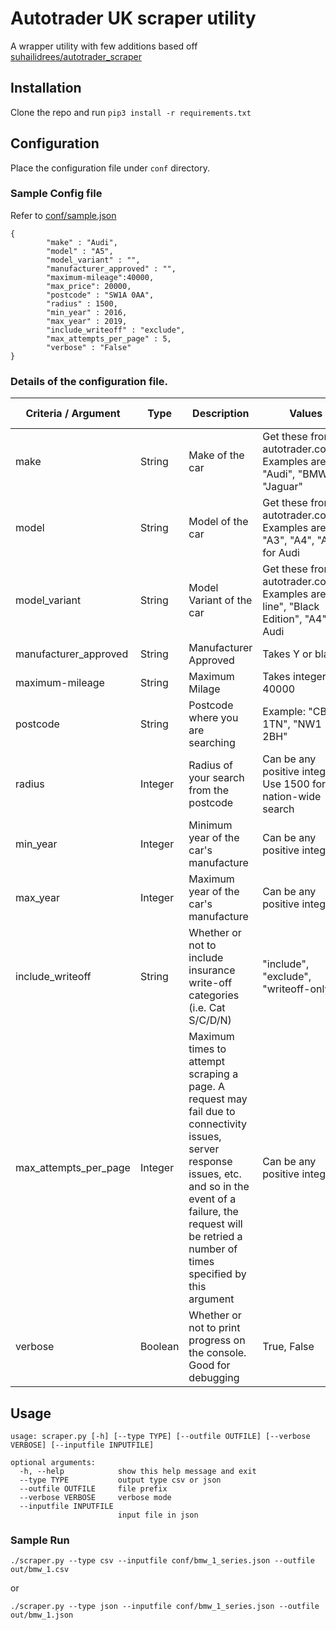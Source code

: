 # Autotrader UK scraper utility
A wrapper utility with few additions based off [suhailidrees/autotrader_scraper](https://github.com/suhailidrees/autotrader_scraper)


## Installation
   
Clone the repo and run `pip3 install -r requirements.txt` 

## Configuration 
Place the configuration file under `conf` directory.

### Sample Config file
Refer to [conf/sample.json](conf/sample.json)

```
{
        "make" : "Audi",
        "model" : "A5",
        "model_variant" : "",
        "manufacturer_approved" : "",
        "maximum-mileage":40000,
        "max_price": 20000,
        "postcode" : "SW1A 0AA",
        "radius" : 1500,
        "min_year" : 2016,
        "max_year" : 2019,
        "include_writeoff" : "exclude",
        "max_attempts_per_page" : 5,
        "verbose" : "False"
}
```

### Details of the configuration file.

| Criteria / Argument | Type | Description | Values | Default Value |
|-|-|-|-|-|
| make | String | Make of the car | Get these from autotrader.co.uk\*. Examples are "Audi", "BMW", "Jaguar" |"Audi"|
| model | String | Model of the car | Get these from autotrader.co.uk\*. Examples are "A3", "A4", "A4" for Audi |"A5"|
| model_variant | String | Model Variant of the car | Get these from autotrader.co.uk\*. Examples are "S line", "Black Edition", "A4" for Audi |""|
| manufacturer_approved | String | Manufacturer Approved | Takes Y or blank |""|
| maximum-mileage | String | Maximum Milage | Takes integer, eg. 40000 |""|
| postcode | String | Postcode where you are searching | Example: "CB2 1TN", "NW1 2BH" | "SW1A 0AA" |
| radius | Integer | Radius of your search from the postcode | Can be any positive integer. Use 1500 for nation-wide search | 1500 (i.e. nation-wide) |
| min_year | Integer | Minimum year of the car's manufacture | Can be any positive integer | 1995 |
| max_year | Integer | Maximum year of the car's manufacture | Can be any positive integer | 1995 |
| include_writeoff | String | Whether or not to include insurance write-off categories (i.e. Cat S/C/D/N) | "include", "exclude", "writeoff-only" | "include" |
| max_attempts_per_page | Integer | Maximum times to attempt scraping a page. A request may fail due to connectivity issues, server response issues, etc. and so in the event of a failure, the request will be retried a number of times specified by this argument | Can be any positive integer | 5 |
| verbose | Boolean | Whether or not to print progress on the console. Good for debugging | True, False | False |

## Usage 

```
usage: scraper.py [-h] [--type TYPE] [--outfile OUTFILE] [--verbose VERBOSE] [--inputfile INPUTFILE]

optional arguments:
  -h, --help            show this help message and exit
  --type TYPE           output type csv or json
  --outfile OUTFILE     file prefix
  --verbose VERBOSE     verbose mode
  --inputfile INPUTFILE
                        input file in json
```

### Sample Run
```
./scraper.py --type csv --inputfile conf/bmw_1_series.json --outfile out/bmw_1.csv
```

or 
```
./scraper.py --type json --inputfile conf/bmw_1_series.json --outfile out/bmw_1.json
```